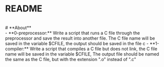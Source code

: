 # README
<br>
# **About**
<br>
- **0-preprocessor:** Write a script that runs a C file through the preprocessor and save the result into another file. The C file name will be saved in the variable $CFILE, the output should be saved in the file c
- **1-compiler:** Write a script that compiles a C file but does not link, the C file name will be saved in the variable $CFILE, The output file should be named the same as the C file, but with the extension ".o" instead of ".c"
